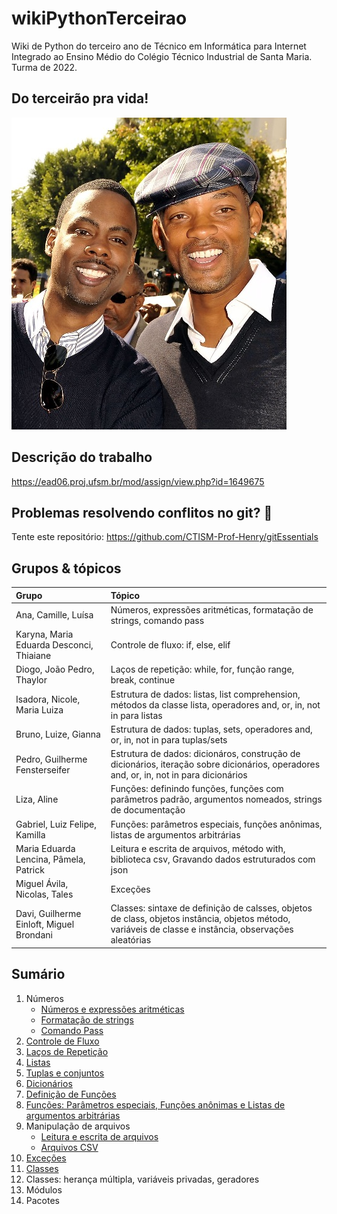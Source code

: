 # wikiPythonTerceirao

Wiki de Python do terceiro ano de Técnico em Informática para Internet Integrado ao Ensino Médio do Colégio Técnico Industrial de Santa Maria. Turma de 2022.

## Do terceirão pra vida!

![terceirao](images/terceirao.jpg)

## Descrição do trabalho

https://ead06.proj.ufsm.br/mod/assign/view.php?id=1649675

## Problemas resolvendo conflitos no git? 🤠

Tente este repositório: https://github.com/CTISM-Prof-Henry/gitEssentials

## Grupos & tópicos

| Grupo | Tópico |
|:------|:-------|
| Ana, Camille, Luísa | Números, expressões aritméticas, formatação de strings, comando pass |
| Karyna, Maria Eduarda Desconci, Thiaiane | Controle de fluxo: if, else, elif |
| Diogo, João Pedro, Thaylor | Laços de repetição: while, for, função range, break, continue |
| Isadora, Nicole, Maria Luiza | Estrutura de dados: listas, list comprehension, métodos da classe lista, operadores and, or, in, not in para listas |
| Bruno, Luize, Gianna | Estrutura de dados: tuplas, sets, operadores and, or, in, not in para tuplas/sets |
| Pedro, Guilherme Fensterseifer | Estrutura de dados: dicionáros, construção de dicionários, iteração sobre dicionários, operadores and, or, in, not in para dicionários |
| Liza, Aline | Funções: definindo funções, funções com parâmetros padrão, argumentos nomeados, strings de documentação |
| Gabriel, Luiz Felipe, Kamilla | Funções: parâmetros especiais, funções anônimas, listas de argumentos arbitrárias |
| Maria Eduarda Lencina, Pâmela, Patrick | Leitura e escrita de arquivos, método with, biblioteca csv, Gravando dados estruturados com json | 
| Miguel Ávila, Nicolas, Tales | Exceções |
| Davi, Guilherme Einloft, Miguel Brondani | Classes: sintaxe de definição de calsses, objetos de class, objetos instância, objetos método, variáveis de classe e instância, observações aleatórias |

## Sumário

1. Números
   * [Números e expressões aritméticas](groups/expressões_aritméticas.md)
   * [Formatação de strings](groups/formatação_strings.md)
   * [Comando Pass](groups/comando_pass.md)
2. [Controle de Fluxo](groups/fluxo.md)
3. [Laços de Repetição](groups/Lacos_de_repeticao.md)
4. [Listas](groups/Listas.md)
5. [Tuplas e conjuntos](groups/estruturas_de_dados_(tuplas_e_sets).md)
6. [Dicionários](groups/dicionarios.md)
7. [Definição de Funções](groups/funções1.md)
8. [Funções: Parâmetros especiais, Funções anônimas e Listas de argumentos arbitrárias](groups/funcoes-parametros-lambdas-argumentos.md)
9. Manipulação de arquivos 
    * [Leitura e escrita de arquivos](groups/Arquivos.md)
    * [Arquivos CSV](groups/arquivos_csv.md)
10. [Exceções](groups/excecoes.md)
11. [Classes](groups/classes.md)
12. Classes: herança múltipla, variáveis privadas, geradores
13. Módulos
14. Pacotes
